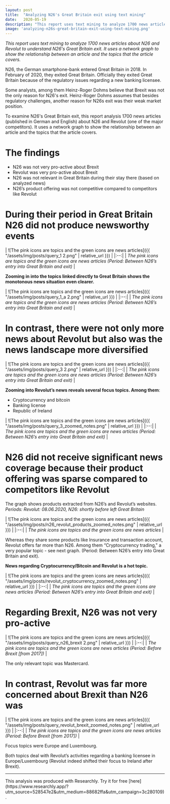 ```yaml
---
layout: post
title:  "Analyzing N26's Great Britain exit using text mining"
date:   2020-05-19
description: "This report uses text mining to analyze 1700 news articles about N26 and Revolut to understand N26's Great Britain exit."
image: 'analyzing-n26s-great-britain-exit-using-text-mining.png'
---
```

*This report uses text mining to analyze 1700 news articles about N26 and Revolut to understand N26's Great Britain exit. It uses a network graph to show the relationship between an article and the topics that the article covers.*


N26, the German smartphone-bank entered Great Britain in 2018. In February of 2020, they exited Great Britain. Officially they exited Great Britain because of the regulatory issues regarding a new banking licensee.

Some analysts, among them Heinz-Roger Dohms believe that Brexit was not the only reason for N26's exit. Heinz-Roger Dohms assumes that besides regulatory challenges, another reason for N26s exit was their weak market position.

To examine N26's Great Britain exit, this report analysis 1700 news articles (published in German and English) about N26 and Revolut (one of the major competitors). It uses a network graph to show the relationship between an article and the topics that the article covers.

# The findings
- N26 was not very pro-active about Brexit
- Revolut was very pro-active about Brexit
- N26 was not relevant in Great Britain during their stay there (based on analyzed news)
- N26’s product offering was not competitive compared to competitors like Revolut


# During their period in Great Britain N26 did not produce newsworthy events

| ![The pink icons are topics and the green icons are news articles]({{ "/assets/img/posts/query_1 2.png" | relative_url }}) | 
|:--:| 
| *The pink icons are topics and the green icons are news articles (Period: Between N26’s entry into Great Britain and exit)* |


**Zooming in into the topics linked directly to Great Britain shows the monotonous news situation even clearer.**

| ![The pink icons are topics and the green icons are news articles]({{ "/assets/img/posts/query_1_a 2.png" | relative_url }}) | 
|:--:| 
| *The pink icons are topics and the green icons are news articles (Period: Between N26’s entry into Great Britain and exit)* |


# In contrast, there were not only more news about Revolut but also was the news landscape more diversified

| ![The pink icons are topics and the green icons are news articles]({{ "/assets/img/posts/query_3 2.png" | relative_url }}) | 
|:--:| 
| *The pink icons are topics and the green icons are news articles (Period: Between N26’s entry into Great Britain and exit)* |


**Zooming into Revolut’s news reveals several focus topics. Among them**:

- Cryptocurrency and bitcoin
- Banking license
- Republic of Ireland

| ![The pink icons are topics and the green icons are news articles]({{ "/assets/img/posts/query_3_zoomed_notes.png" | relative_url }}) | 
|:--:| 
| *The pink icons are topics and the green icons are news articles (Period: Between N26’s entry into Great Britain and exit)* |


# N26 did not receive significant news coverage because their product offering was sparse compared to competitors like Revolut

The graph shows products extracted from N26’s and Revolut’s websites. *Periods: Revolut: 08.06.2020, N26: shortly before left Great Britain*

| ![The pink icons are topics and the green icons are news articles]({{ "/assets/img/posts/n26_revolut_products_zoomed_notes.png" | relative_url }}) | 
|:--:| 
| *The pink icons are topics and the green icons are news articles* |


Whereas they share some products like Insurance and transaction account, Revolut offers far more than N26. Among them “Cryptocurrency trading," a very popular topic - see next graph. (Period: Between N26’s entry into Great Britain and exit).


**News regarding Cryptocurrency/Bitcoin and Revolut is a hot topic.**

| ![The pink icons are topics and the green icons are news articles]({{ "/assets/img/posts/revolut_cryptocurrency_zoomed_notes.png" | relative_url }}) | 
|:--:| 
| *The pink icons are topics and the green icons are news articles (Period: Between N26’s entry into Great Britain and exit)* |


# Regarding Brexit, N26 was not very pro-active

| ![The pink icons are topics and the green icons are news articles]({{ "/assets/img/posts/query_n26_brexit 2.png" | relative_url }}) | 
|:--:| 
| *The pink icons are topics and the green icons are news articles (Period: Before Brexit [from 2017])* |

The only relevant topic was Mastercard.


# In contrast, Revolut was far more concerned about Brexit than N26 was

| ![The pink icons are topics and the green icons are news articles]({{ "/assets/img/posts/query_revolut_brexit_zoomed_notes.png" | relative_url }}) | 
|:--:| 
| *The pink icons are topics and the green icons are news articles (Period: Before Brexit [from 2017])* |

Focus topics were Europe and Luxembourg.

Both topics deal with Revolut’s activities regarding a banking licensee in Europe/Luxembourg (Revolut indeed shifted their focus to Ireland after Brexit).


<hr>
This analysis was produced with Researchly. Try it for free [here](https://www.researchly.app/?utm_source=528547e2&utm_medium=88682ffa&utm_campaign=3c280109).